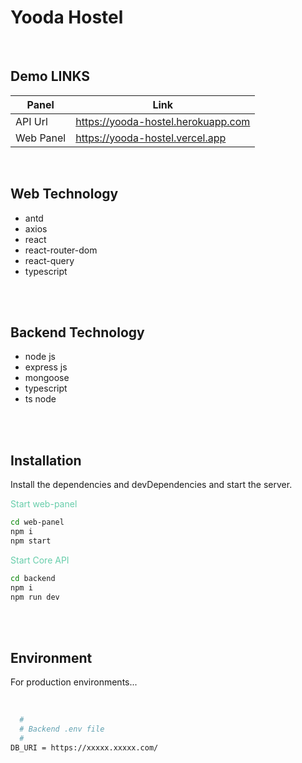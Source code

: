# Yooda Hostel

<br />

## Demo LINKS

| Panel     | Link                               |
| --------- | ---------------------------------- |
| API Url   | https://yooda-hostel.herokuapp.com |
| Web Panel | https://yooda-hostel.vercel.app    |

<br />

## Web Technology

-   antd
-   axios
-   react
-   react-router-dom
-   react-query
-   typescript

<br /><br />

## Backend Technology

-   node js
-   express js
-   mongoose
-   typescript
-   ts node

<br /><br />

## Installation

Install the dependencies and devDependencies and start the server.

<span style="color: MediumAquamarine;">Start web-panel</span>

```sh
cd web-panel
npm i
npm start
```

<span style="color: MediumAquamarine;">Start Core API</span>

```sh
cd backend
npm i
npm run dev
```

<br /><br />

## Environment

For production environments...

<br />

```sh
  #
  # Backend .env file
  #
DB_URI = https://xxxxx.xxxxx.com/
```
